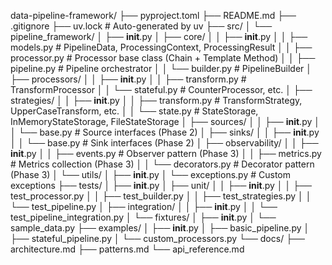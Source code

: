 data-pipeline-framework/
├── pyproject.toml
├── README.md
├── .gitignore
├── uv.lock                          # Auto-generated by uv
├── src/
│   └── pipeline_framework/
│       ├── __init__.py
│       ├── core/
│       │   ├── __init__.py
│       │   ├── models.py            # PipelineData, ProcessingContext, ProcessingResult
│       │   ├── processor.py         # Processor base class (Chain + Template Method)
│       │   ├── pipeline.py          # Pipeline orchestrator
│       │   └── builder.py           # PipelineBuilder
│       ├── processors/
│       │   ├── __init__.py
│       │   ├── transform.py         # TransformProcessor
│       │   └── stateful.py          # CounterProcessor, etc.
│       ├── strategies/
│       │   ├── __init__.py
│       │   ├── transform.py         # TransformStrategy, UpperCaseTransform, etc.
│       │   └── state.py             # StateStorage, InMemoryStateStorage, FileStateStorage
│       ├── sources/
│       │   ├── __init__.py
│       │   └── base.py              # Source interfaces (Phase 2)
│       ├── sinks/
│       │   ├── __init__.py
│       │   └── base.py              # Sink interfaces (Phase 2)
│       ├── observability/
│       │   ├── __init__.py
│       │   ├── events.py            # Observer pattern (Phase 3)
│       │   ├── metrics.py           # Metrics collection (Phase 3)
│       │   └── decorators.py        # Decorator pattern (Phase 3)
│       └── utils/
│           ├── __init__.py
│           └── exceptions.py        # Custom exceptions
├── tests/
│   ├── __init__.py
│   ├── unit/
│   │   ├── __init__.py
│   │   ├── test_processor.py
│   │   ├── test_builder.py
│   │   ├── test_strategies.py
│   │   └── test_pipeline.py
│   ├── integration/
│   │   ├── __init__.py
│   │   └── test_pipeline_integration.py
│   └── fixtures/
│       ├── __init__.py
│       └── sample_data.py
├── examples/
│   ├── __init__.py
│   ├── basic_pipeline.py
│   ├── stateful_pipeline.py
│   └── custom_processors.py
└── docs/
    ├── architecture.md
    ├── patterns.md
    └── api_reference.md